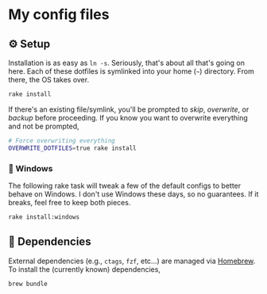 # My config files

## ⚙️ Setup

Installation is as easy as `ln -s`.
Seriously, that's about all that's going on here.
Each of these dotfiles is symlinked into your home (`~`) directory.
From there, the OS takes over.

```bash
rake install
```

If there's an existing file/symlink, you'll be prompted to _skip_, _overwrite_, or _backup_ before proceeding.
If you know you want to overwrite everything and not be prompted,

```bash
# Force overwriting everything
OVERWRITE_DOTFILES=true rake install
```

### 🚧 Windows

The following rake task will tweak a few of the default configs to better behave on Windows.
I don't use Windows these days, so no guarantees.
If it breaks, feel free to keep both pieces.

```bash
rake install:windows
```

## 🧩 Dependencies

External dependencies (e.g., `ctags`, `fzf`, etc…) are managed via [Homebrew](https://brew.sh).
To install the (currently known) dependencies,

```bash
brew bundle
```

